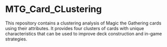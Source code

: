 # MTG_Card_CLustering
This repository contains a clustering analysis of Magic the Gathering cards using their attributes. It provides four clusters of cards with unique characteristics that can be used to improve deck construction and in-game strategies.

